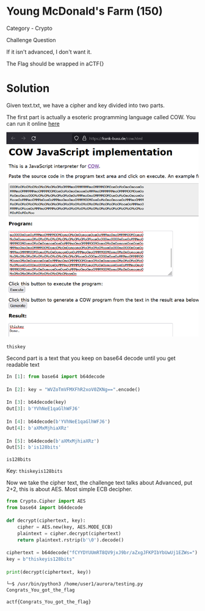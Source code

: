 # Young McDonald's Farm (150)

Category - Crypto

Challenge Question

If it isn't advanced, I don't want it.

The Flag should be wrapped in aCTF{}

# Solution

Given text.txt, we have a cipher and key divided into two parts.

The first part is actually a esoteric programming language called COW. You can run it online [here](https://frank-buss.de/cow.html)

![alt text](image.png)

`thiskey`

Second part is a text that you keep on base64 decode until you get readable text

```python
In [1]: from base64 import b64decode

In [2]: key = "WVZoTmVFMXFhR2xoV0ZKNg==".encode()

In [3]: b64decode(key)
Out[3]: b'YVhNeE1qaGlhWFJ6'

In [4]: b64decode(b'YVhNeE1qaGlhWFJ6')
Out[4]: b'aXMxMjhiaXRz'

In [5]: b64decode(b'aXMxMjhiaXRz')
Out[5]: b'is128bits'
```

`is128bits`

Key: `thiskeyis128bits`

Now we take the cipher text, the challenge text talks about Advanced, put 2+2, this is about AES. Most simple ECB decipher.

```python
from Crypto.Cipher import AES
from base64 import b64decode

def decrypt(ciphertext, key):
    cipher = AES.new(key, AES.MODE_ECB)
    plaintext = cipher.decrypt(ciphertext)
    return plaintext.rstrip(b'\0').decode()

ciphertext = b64decode("fCYYDYUUmRT8QV9jxJ9br/aZxgJFKPIbYbUwUj1EZWs=")
key = b"thiskeyis128bits"

print(decrypt(ciphertext, key))
```
```
└─$ /usr/bin/python3 /home/user1/aurora/testing.py
Congrats_You_got_the_flag
```

`actf{Congrats_You_got_the_flag}`
